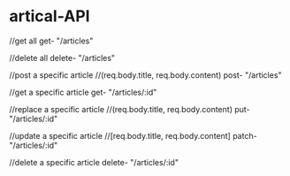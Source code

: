 # artical-API
//get all
get-    "/articles"

//delete all
delete-   "/articles"

//post a specific article
//(req.body.title, req.body.content)
post-   "/articles"


//get a specific article
get-    "/articles/:id"


//replace a specific article
//(req.body.title, req.body.content)
put-    "/articles/:id"


//update a specific article
//[req.body.title, req.body.content]
patch-    "/articles/:id"

//delete a specific article
delete-   "/articles/:id"

